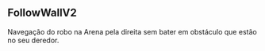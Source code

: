 ## FollowWallV2
Navegação do robo na Arena pela direita sem bater em  obstáculo que estão no seu deredor.
